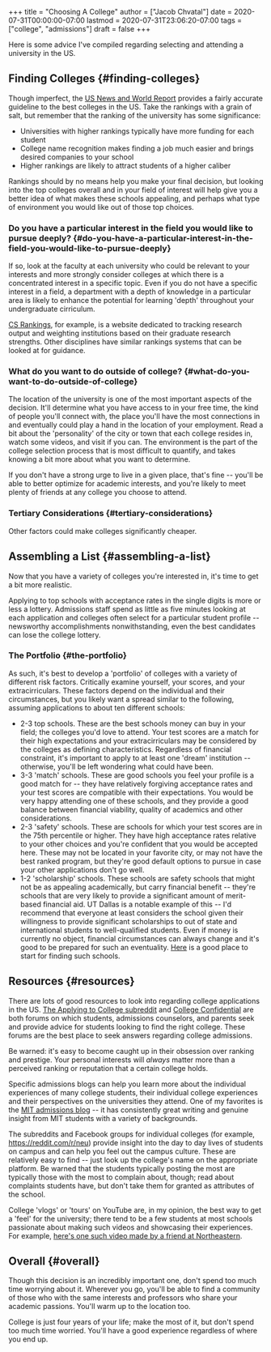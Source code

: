 +++
title = "Choosing A College"
author = ["Jacob Chvatal"]
date = 2020-07-31T00:00:00-07:00
lastmod = 2020-07-31T23:06:20-07:00
tags = ["college", "admissions"]
draft = false
+++

Here is some advice I've compiled regarding selecting and attending a university in the US.


## Finding Colleges {#finding-colleges}

Though imperfect, the [US News and World Report](https://www.usnews.com/best-colleges/rankings/national-universities) provides a fairly accurate guideline to the
best colleges in the US. Take the rankings with a grain of salt, but remember that the
ranking of the university has some significance:

-   Universities with higher rankings typically have more funding for each student
-   College name recognition makes finding a job much easier and brings desired companies to your school
-   Higher rankings are likely to attract students of a higher caliber

Rankings should by no means help you make your final decision,
but looking into the top colleges overall and in your field of interest will help
give you a better idea of what makes these schools appealing, and perhaps what type of
environment you would like out of those top choices.


### Do you have a particular interest in the field you would like to pursue deeply? {#do-you-have-a-particular-interest-in-the-field-you-would-like-to-pursue-deeply}

If so, look at the faculty at each university who could be relevant to your interests
and more strongly consider colleges at which there is a concentrated interest
in a specific topic. Even if you do not have a specific interest in a field,
a department with a depth of knowledge in a particular area is likely to enhance
the potential for learning 'depth' throughout your undergraduate cirriculum.

[CS Rankings](https://csrankings.org), for example, is a website dedicated to tracking research
output and weighting institutions based on their graduate research strengths.
Other disciplines have similar rankings systems that can be looked at for guidance.


### What do you want to do outside of college? {#what-do-you-want-to-do-outside-of-college}

The location of the university is one of the most important aspects of the decision.
It'll determine what you have access to in your free time, the kind of people you'll connect
with, the place you'll have the most connections in and eventually could play a hand in
the location of your employment. Read a bit about the 'personality' of the city or town
that each college resides in, watch some videos, and visit if you can. The environment
is the part of the college selection process that is most difficult to quantify, and takes
knowing a bit more about what you want to determine.

If you don't have a strong urge to live in a given place, that's fine -- you'll be able to
better optimize for academic interests, and you're likely to meet plenty of friends at any
college you choose to attend.


### Tertiary Considerations {#tertiary-considerations}

Other factors could make colleges significantly cheaper.


## Assembling a List {#assembling-a-list}

Now that you have a variety of colleges you're interested in, it's time to get
a bit more realistic.

Applying to top schools with acceptance rates in the single digits is more or less a lottery.
Admissions staff spend as little as five minutes looking at each application and colleges often
select for a particular student profile -- newsworthy accomplishments nonwithstanding,
even the best candidates can lose the college lottery.


### The Portfolio {#the-portfolio}

As such, it's best to develop a 'portfolio' of colleges with a variety of different risk factors.
Critically examine yourself, your scores, and your extracirriculars.
These factors depend on the individual and their circumstances, but you likely want a spread similar to the following, assuming applications to about ten different schools:

-   2-3 top schools. These are the best schools money can buy in your field; the colleges you'd love to attend.
    Your test scores are a match for their high expectations and your extracirriculars may be considered
    by the colleges as defining characteristics. Regardless of financial constraint, it's important to apply to at least one 'dream' institution -- otherwise, you'll be left wondering what could have been.
-   3-3 'match' schools. These are good schools you feel your profile is a good match for -- they have relatively forgiving acceptance rates and your test scores are compatible with their expectations. You would be very happy attending one of these schools, and they provide a good balance between financial viability, quality of academics and other considerations.
-   2-3 'safety' schools. These are schools for which your test scores are in the 75th percentile or higher. They have high acceptance rates relative to your other choices and you're confident that you would be accepted here. These may not be located in your favorite city, or may not have the best ranked program, but they're good default options to pursue in case your other applications don't go well.
-   1-2 'scholarship' schools. These schools are safety schools that might not be as appealing academically, but carry financial benefit -- they're schools that are very likely to provide a significant amount of merit-based financial aid. UT Dallas is a notable example of this -- I'd recommend that everyone at least considers the school given their willingness to provide significant scholarships to out of state and international students to well-qualified students. Even if money is currently no object, financial circumstances can always change and it's good to be prepared for such an eventuality.
    [Here](https://blog.prepscholar.com/colleges-with-full-ride-scholarships) is a good place to start for finding such schools.


## Resources {#resources}

There are lots of good resources to look into regarding college applications in the US.
[The Applying to College subreddit](https://reddit.com/r/applyingtocollege) and [College Confidential](https://collegeconfidential.com) are both forums on which students,
admissions counselors, and parents seek and provide advice for students looking to find the right college.
These forums are the best place to seek answers regarding college admissions.

Be warned: it's easy to become caught up in their obsession over ranking and prestige.
Your personal interests will _always_ matter more than a perceived ranking or reputation that
a certain college holds.

Specific admissions blogs can help you learn more about the individual experiences of many
college students, their individual college experiences and their perspectives on the universities
they attend. One of my favorites is the [MIT admissions blog](https://mitadmissions.org/blogs/) -- it has consistently great writing
and genuine insight from MIT students with a variety of backgrounds.

The subreddits and Facebook groups for individual colleges (for example, <https://reddit.com/r/neu>)
provide insight into the day to day lives of students on campus and can help you feel out the campus culture.
These are relatively easy to find -- just look up the college's name on the appropriate platform.
Be warned that the students typically posting the most are typically those with the most to complain about, though; read about complaints students have, but don't take them for granted as attributes of the school.

College 'vlogs' or 'tours' on YouTube are, in my opinion, the best way to get a 'feel' for the university;
there tend to be a few students at most schools passionate about making such videos and showcasing their
experiences. For example, [here's one such video made by a friend at Northeastern](https://www.youtube.com/watch?v=YYaJoVxo88o).


## Overall {#overall}

Though this decision is an incredibly important one, don't spend too much time worrying about it.
Wherever you go, you'll be able to find a community of those who with the same interests and
professors who share your academic passions. You'll warm up to the location too.

College is just four years of your life; make the most of it, but don't spend too much time worried. You'll have a good experience regardless of where you end up.
